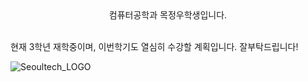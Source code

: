 <center>컴퓨터공학과 목정우학생입니다.</center>

<br>현재 3학년 재학중이며, 이번학기도 열심히 수강할 계획입니다. 잘부탁드립니다!</br>

![Seoultech_LOGO](https://github.com/cow1011/cow1011/assets/57364345/d7eebb35-d869-4034-b805-c2d44c4ca0d4)


